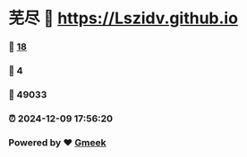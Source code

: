 # 芜尽 :link: https://Lszidv.github.io 
### :page_facing_up: [18](https://Lszidv.github.io/tag.html) 
### :speech_balloon: 4 
### :hibiscus: 49033 
### :alarm_clock: 2024-12-09 17:56:20 
### Powered by :heart: [Gmeek](https://github.com/Meekdai/Gmeek)
